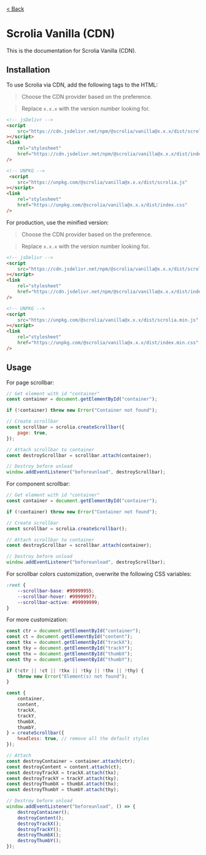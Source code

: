 [< Back](../../../README.md)

# Scrolia Vanilla (CDN)

This is the documentation for Scrolia Vanilla (CDN).

## Installation

To use Scrolia via CDN, add the following tags to the HTML:

> Choose the CDN provider based on the preference.

> Replace `x.x.x` with the version number looking for.

```html
<!-- jsDelivr -->
<script
    src="https://cdn.jsdelivr.net/npm/@scrolia/vanilla@x.x.x/dist/scrolia.js"
></script>
<link
    rel="stylesheet"
    href="https://cdn.jsdelivr.net/npm/@scrolia/vanilla@x.x.x/dist/index.css"
/>

<!-- UNPKG -->
 <script
    src="https://unpkg.com/@scrolia/vanilla@x.x.x/dist/scrolia.js"
></script>
<link
    rel="stylesheet"
    href="https://unpkg.com/@scrolia/vanilla@x.x.x/dist/index.css"
/>
```

For production, use the minified version:

> Choose the CDN provider based on the preference.

> Replace `x.x.x` with the version number looking for.

```html
<!-- jsDelivr -->
<script
    src="https://cdn.jsdelivr.net/npm/@scrolia/vanilla@x.x.x/dist/scrolia.min.js"
></script>
<link
    rel="stylesheet"
    href="https://cdn.jsdelivr.net/npm/@scrolia/vanilla@x.x.x/dist/index.min.css"
/>

<!-- UNPKG -->
<script
    src="https://unpkg.com/@scrolia/vanilla@x.x.x/dist/scrolia.min.js"
></script>
<link
    rel="stylesheet"
    href="https://unpkg.com/@scrolia/vanilla@x.x.x/dist/index.min.css"
/>
```

## Usage

For page scrollbar:

```js
// Get element with id "container"
const container = document.getElementById("container");

if (!container) throw new Error("Container not found");

// Create scrollbar
const scrollbar = scrolia.createScrollbar({
    page: true,
});

// Attach scrollbar to container
const destroyScrollbar = scrollbar.attach(container);

// Destroy before unload
window.addEventListener("beforeunload", destroyScrollbar);
```

For component scrollbar:

```js
// Get element with id "container"
const container = document.getElementById("container");

if (!container) throw new Error("Container not found");

// Create scrollbar
const scrollbar = scrolia.createScrollbar();

// Attach scrollbar to container
const destroyScrollbar = scrollbar.attach(container);

// Destroy before unload
window.addEventListener("beforeunload", destroyScrollbar);
```

For scrollbar colors customization, overwrite the following CSS variables:

```css
:root {
    --scrollbar-base: #99999955;
    --scrollbar-hover: #99999977;
    --scrollbar-active: #99999999;
}
```

For more customization:

```js
const ctr = document.getElementById("container");
const ct = document.getElementById("content");
const tkx = document.getElementById("trackX");
const tky = document.getElementById("trackY");
const thx = document.getElementById("thumbX");
const thy = document.getElementById("thumbY");

if (!ctr || !ct || !tkx || !tky || !thx || !thy) {
    throw new Error("Element(s) not found");
}

const {
    container,
    content,
    trackX,
    trackY,
    thumbX,
    thumbY,
} = createScrollbar({
    headless: true, // remove all the default styles
});

// Attach
const destroyContainer = container.attach(ctr);
const destroyContent = content.attach(ct);
const destroyTrackX = trackX.attach(tkx);
const destroyTrackY = trackY.attach(tky);
const destroyThumbX = thumbX.attach(thx);
const destroyThumbY = thumbY.attach(thy);

// Destroy before unload
window.addEventListener("beforeunload", () => {
    destroyContainer();
    destroyContent();
    destroyTrackX();
    destroyTrackY();
    destroyThumbX();
    destroyThumbY();
});
```
